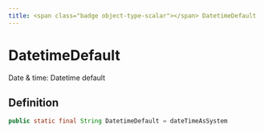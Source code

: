 ```yaml
---
title: <span class="badge object-type-scalar"></span> DatetimeDefault
---
```

# <span class="badge object-type-scalar"></span> DatetimeDefault

Date & time: Datetime default

## Definition

```java
public static final String DatetimeDefault = dateTimeAsSystem
```
